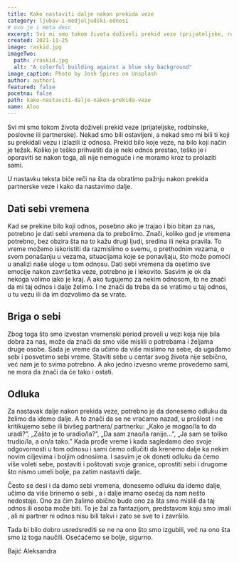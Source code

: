 ```yaml
---
title: Kako nastaviti dalje nakon prekida veze
category: ljubav-i-medjuljudski-odnosi
# ovo je i meta desc
excerpt: Svi mi smo tokom života doživeli prekid veze (prijateljske, rodbinske, poslovne ili partnerske). 
created: 2021-11-25
image: raskid.jpg
imageTwo:
  path: /raskid.jpg
  alt: "A colorful building against a blue sky background"
image_caption: Photo by Josh Spires on Unsplash
author: author1
featured: false
pocetna: false
path: kako-nastaviti-dalje-nakon-prekida-veze
name: Aloo
---
```



Svi  mi smo  tokom života doživeli prekid veze (prijateljske, rodbinske, poslovne ili partnerske). Nekad smo bili ostavljeni, a nekad smo mi bili ti koji su prekidali vezu i izlazili iz odnosa.  Prekid bilo koje veze, na bilo koji način je težak. Koliko je teško prihvatiti da je neki odnos prestao, teško je i oporaviti se nakon toga, ali nije nemoguće i ne moramo kroz to prolaziti sami. 

U nastavku teksta biće reči na šta da obratimo pažnju nakon prekida partnerske veze i kako da nastavimo dalje.

## Dati sebi vremena

Kad se prekine bilo koji odnos, posebno ako je trajao  i  bio bitan za nas, potrebno je dati sebi vremena da to prebolimo. Znači, koliko god je vremena potrebno, bez obzira šta na to kažu drugi ljudi, sredina ili neka pravila. To vreme možemo  iskoristiti da razmislimo o svemu, o prethodnim vezama, o svom ponašanju u vezama, situacijama koje se ponavljaju, što može pomoći u analizi naše uloge u tom odnosu. Dati sebi vremena da osetimo sve emocije nakon završetka veze, potrebno je i lekovito. Sasvim je ok da nekoga volimo iako je kraj.  A ako tugujemo za nekim odnosom, to ne znači da mi taj odnos i dalje želimo. I ne znači da treba da se vratimo u taj odnos, u tu vezu ili da im dozvolimo da se vrate.

## Briga o sebi

Zbog toga što smo izvestan vremenski period proveli u vezi koja nije bila dobra za nas, može da znači  da smo više mislili o potrebama i željama druge osobe. Sada je vreme da učimo da više mislimo na sebe, da ugađamo sebi  i  posvetimo sebi vreme. Staviti sebe u centar  svog života nije sebično, već nam je to svima potrebno. A ako jedno izvesno vreme provedemo sami, ne mora da znači da će tako i ostati.

## Odluka 

Za nastavak dalje nakon prekida veze, potrebno je da donesemo odluku da želimo da idemo dalje. A to znači da se ne vraćamo nazad, u prošlost i ne kritikujemo sebe ili bivšeg partnera/ partnerku: „Kako je mogao/la to da uradi?”, „Zašto je to uradio/la?”, „Da sam znao/la ranije…”, „Ja sam se toliko trudio/la, a on/a tako.”  Kada prođe vreme i kada sagledamo deo svoje odgovornosti u tom odnosu i sami ćemo odlučiti da krenemo dalje ka nekim novim ciljevima i boljim odnosiima. I sasvim je ok doneti odluku da ćemo više voleti sebe, postaviti i poštovati svoje granice, oprostiti sebi i drugome što nismo umeli bolje, pa zatim nastaviti dalje.

Često se desi  i  da  damo sebi vremena, donesemo odluku da idemo dalje, učimo da više brinemo o sebi , a i dalje imamo osećaj da nam nešto nedostaje.  Ono za čim žalimo obično bude ono za šta smo mislili da taj odnos ili osoba može biti. To je žal za fantazijom, predstavom koju smo imali , ali ni partner ni odnos nisu bili takvi i zato se sve to i završilo. 

Tada bi bilo dobro usredsrediti se ne na ono što smo izgubili, već na ono šta smo iz toga naučili. Osećaćemo se bolje, sigurno.



Bajić Aleksandra
